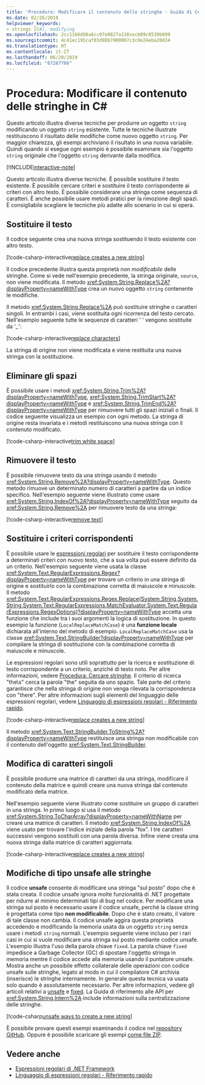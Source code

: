 ```yaml
---
title: 'Procedura: Modificare il contenuto delle stringhe - Guida di C#'
ms.date: 02/26/2018
helpviewer_keywords:
- strings [C#], modifying
ms.openlocfilehash: 2cc1166d98a6cc07e0827a138cecb09c0530b899
ms.sourcegitcommit: 4c41ec195caf03d98b7900007c3c8e24eba20d34
ms.translationtype: HT
ms.contentlocale: it-IT
ms.lasthandoff: 06/20/2019
ms.locfileid: "67267766"
---
```

# <a name="how-to-modify-string-contents-in-c"></a>Procedura: Modificare il contenuto delle stringhe in C\#

Questo articolo illustra diverse tecniche per produrre un oggetto `string` modificando un oggetto `string` esistente. Tutte le tecniche illustrate restituiscono il risultato delle modifiche come nuovo oggetto `string`. Per maggior chiarezza, gli esempi archiviano il risultato in una nuova variabile. Quindi quando si esegue ogni esempio è possibile esaminare sia l'oggetto `string` originale che l'oggetto `string` derivante dalla modifica.

[!INCLUDE[interactive-note](~/includes/csharp-interactive-note.md)]

Questo articolo illustra diverse tecniche. È possibile sostituire il testo esistente. È possibile cercare criteri e sostituire il testo corrispondente ai criteri con altro testo. È possibile considerare una stringa come sequenza di caratteri. È anche possibile usare metodi pratici per la rimozione degli spazi. È consigliabile scegliere le tecniche più adatte allo scenario in cui si opera.

## <a name="replace-text"></a>Sostituire il testo

Il codice seguente crea una nuova stringa sostituendo il testo esistente con altro testo.

[!code-csharp-interactive[replace creates a new string](../../../samples/snippets/csharp/how-to/strings/ModifyStrings.cs#1)]

Il codice precedente illustra questa proprietà *non modificabile* delle stringhe. Come si vede nell'esempio precedente, la stringa originale, `source`, non viene modificata. Il metodo <xref:System.String.Replace%2A?displayProperty=nameWithType> crea un nuovo oggetto `string` contenente le modifiche.

Il metodo <xref:System.String.Replace%2A> può sostituire stringhe o caratteri singoli. In entrambi i casi, viene sostituita ogni ricorrenza del testo cercato.  Nell'esempio seguente tutte le sequenze di caratteri ' ' vengono sostituite da '\_':

[!code-csharp-interactive[replace characters](../../../samples/snippets/csharp/how-to/strings/ModifyStrings.cs#2)]

La stringa di origine non viene modificata e viene restituita una nuova stringa con la sostituzione.

## <a name="trim-white-space"></a>Eliminare gli spazi

È possibile usare i metodi <xref:System.String.Trim%2A?displayProperty=nameWithType>, <xref:System.String.TrimStart%2A?displayProperty=nameWithType> e <xref:System.String.TrimEnd%2A?displayProperty=nameWithType> per rimuovere tutti gli spazi iniziali o finali.  Il codice seguente visualizza un esempio con ogni metodo. La stringa di origine resta invariata e i metodi restituiscono una nuova stringa con il contenuto modificato.

[!code-csharp-interactive[trim white space](../../../samples/snippets/csharp/how-to/strings/ModifyStrings.cs#3)]

## <a name="remove-text"></a>Rimuovere il testo

È possibile rimuovere testo da una stringa usando il metodo <xref:System.String.Remove%2A?displayProperty=nameWithType>. Questo metodo rimuove un determinato numero di caratteri a partire da un indice specifico. Nell'esempio seguente viene illustrato come usare <xref:System.String.IndexOf%2A?displayProperty=nameWithType> seguito da <xref:System.String.Remove%2A> per rimuovere testo da una stringa:

[!code-csharp-interactive[remove text](../../../samples/snippets/csharp/how-to/strings/ModifyStrings.cs#4)]

## <a name="replace-matching-patterns"></a>Sostituire i criteri corrispondenti

È possibile usare le [espressioni regolari](../../standard/base-types/regular-expressions.md) per sostituire il testo corrispondente a determinati criteri con nuovo testo, che a sua volta può essere definito da un criterio. Nell'esempio seguente viene usata la classe <xref:System.Text.RegularExpressions.Regex?displayProperty=nameWithType> per trovare un criterio in una stringa di origine e sostituirlo con la combinazione corretta di maiuscole e minuscole. Il metodo <xref:System.Text.RegularExpressions.Regex.Replace(System.String,System.String,System.Text.RegularExpressions.MatchEvaluator,System.Text.RegularExpressions.RegexOptions)?displayProperty=nameWithType> accetta una funzione che include tra i suoi argomenti la logica di sostituzione. In questo esempio la funzione (`LocalReplaceMatchCase`) è una **funzione locale** dichiarata all'interno del metodo di esempio. `LocalReplaceMatchCase` usa la classe <xref:System.Text.StringBuilder?displayProperty=nameWithType> per compilare la stringa di sostituzione con la combinazione corretta di maiuscole e minuscole.

Le espressioni regolari sono utili soprattutto per la ricerca e sostituzione di testo corrispondente a un criterio, anziché di testo noto. Per altre informazioni, vedere [Procedura: Cercare stringhe](search-strings.md). Il criterio di ricerca "the\s" cerca la parola "the" seguita da uno spazio. Tale parte del criterio garantisce che nella stringa di origine non venga rilevata la corrispondenza con "there". Per altre informazioni sugli elementi del linguaggio delle espressioni regolari, vedere [Linguaggio di espressioni regolari - Riferimento rapido](../../standard/base-types/regular-expression-language-quick-reference.md).

[!code-csharp-interactive[replace creates a new string](../../../samples/snippets/csharp/how-to/strings/ModifyStrings.cs#5)]

Il metodo <xref:System.Text.StringBuilder.ToString%2A?displayProperty=nameWithType> restituisce una stringa non modificabile con il contenuto dell'oggetto <xref:System.Text.StringBuilder>.

## <a name="modifying-individual-characters"></a>Modifica di caratteri singoli

È possibile produrre una matrice di caratteri da una stringa, modificare il contenuto della matrice e quindi creare una nuova stringa dal contenuto modificato della matrice.

Nell'esempio seguente viene illustrato come sostituire un gruppo di caratteri in una stringa. In primo luogo si usa il metodo <xref:System.String.ToCharArray?displayProperty=nameWithName> per creare una matrice di caratteri. Il metodo <xref:System.String.IndexOf%2A> viene usato per trovare l'indice iniziale della parola "fox". I tre caratteri successivi vengono sostituiti con una parola diversa. Infine viene creata una nuova stringa dalla matrice di caratteri aggiornata.

[!code-csharp-interactive[replace creates a new string](../../../samples/snippets/csharp/how-to/strings/ModifyStrings.cs#6)]

## <a name="unsafe-modifications-to-string"></a>Modifiche di tipo unsafe alle stringhe

Il codice **unsafe** consente di modificare una stringa "sul posto" dopo che è stata creata. Il codice unsafe ignora molte funzionalità di .NET progettate per ridurre al minimo determinati tipi di bug nel codice. Per modificare una stringa sul posto è necessario usare il codice unsafe, perché la classe string è progettata come tipo **non modificabile**. Dopo che è stato creato, il valore di tale classe non cambia. Il codice unsafe aggira questa proprietà accedendo e modificando la memoria usata da un oggetto `string` senza usare i metodi `string` normali.
L'esempio seguente viene incluso per i rari casi in cui si vuole modificare una stringa sul posto mediante codice unsafe. L'esempio illustra l'uso della parola chiave `fixed`. La parola chiave `fixed` impedisce a Garbage Collector (GC) di spostare l'oggetto stringa in memoria mentre il codice accede alla memoria usando il puntatore unsafe. Mostra anche un possibile effetto collaterale delle operazioni con codice unsafe sulle stringhe, legato al modo in cui il compilatore C# archivia (inserisce) le stringhe internamente. In generale questa tecnica va usata solo quando è assolutamente necessario. Per altre informazioni, vedere gli articoli relativi a [unsafe](../language-reference/keywords/unsafe.md) e [fixed](../language-reference/keywords/fixed-statement.md). La Guida di riferimento alle API per <xref:System.String.Intern%2A> include informazioni sulla centralizzazione delle stringhe.

[!code-csharp[unsafe ways to create a new string](../../../samples/snippets/csharp/how-to/strings/ModifyStrings.cs#7)]

È possibile provare questi esempi esaminando il codice nel [repository GitHub](https://github.com/dotnet/samples/tree/master/snippets/csharp/how-to/strings). Oppure è possibile scaricare gli esempi [come file ZIP](https://github.com/dotnet/samples/raw/master/snippets/csharp/how-to/strings.zip).

## <a name="see-also"></a>Vedere anche

- [Espressioni regolari di .NET Framework](../../standard/base-types/regular-expressions.md)
- [Linguaggio di espressioni regolari - Riferimento rapido](../../standard/base-types/regular-expression-language-quick-reference.md)
